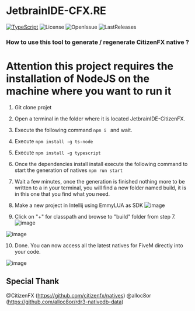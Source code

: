# JetbrainIDE-CFX.RE

[![TypeScript](https://badges.frapsoft.com/typescript/code/typescript.png?v=101)](https://github.com/ellerbrock/typescript-badges/)
![License](https://img.shields.io/github/license/iTexZoz/JetbrainIDE-CitizenFX.svg)
![OpenIssue](https://img.shields.io/github/issues/iTexZoz/JetbrainIDE-CitizenFX.svg?style=flat)
![LastReleases](https://img.shields.io/github/release/iTexZoz/JetbrainIDE-CitizenFX.svg?label=Last%20releases&style=flat)

### How to use this tool to generate / regenerate CitizenFX native ?

# Attention this project requires the installation of NodeJS on the machine where you want to run it

1) Git clone projet
2) Open a terminal in the folder where it is located JetbrainIDE-CitizenFX.
3) Execute the following command `npm i ` and wait.
4) Execute `npm install -g ts-node`
5) Execute `npm install -g typescript`
6) Once the dependencies install install execute the following command to start the generation of natives `npm run start`
7) Wait a few minutes, once the generation is finished nothing more to be written to a in your terminal, you will find a new folder named build, it is in this one that you find what you need.
8) Make a new project in Intellij using EmmyLUA as SDK
![image](https://user-images.githubusercontent.com/58150973/116157328-68852580-a70a-11eb-8ec9-7c51320f79bd.png)

9) Click on "+" for classpath and browse to "build" folder from step 7.
![image](https://user-images.githubusercontent.com/58150973/116157677-07118680-a70b-11eb-82fe-6e72049d03a5.png)

![image](https://user-images.githubusercontent.com/58150973/116157701-11cc1b80-a70b-11eb-9b84-5d5df1ca7dac.png)

10) Done. You can now access all the latest natives for FiveM directly into your code.

![image](https://user-images.githubusercontent.com/58150973/116157791-32947100-a70b-11eb-8d3b-b9efa5a48784.png)

## Special Thank

@CitizenFX (https://github.com/citizenfx/natives)
@alloc8or (https://github.com/alloc8or/rdr3-nativedb-data)
